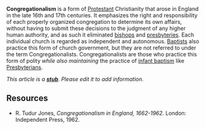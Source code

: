 **Congregationalism** is a form of
[Protestant](Protestant "Protestant") Christianity that arose in
England in the late 16th and 17th centuries. It emphasizes the
right and responsibility of each properly organized congregation to
determine its own affairs, without having to submit these decisions
to the judgment of any higher human authority, and as such it
eliminated [bishops](Bishop "Bishop") and
[presbyteries](index.php?title=Presbytery&action=edit&redlink=1 "Presbytery (page does not exist)").
Each individual church is regarded as independent and autonomous.
[Baptists](Baptists "Baptists") also practice this form of church
government, but they are not referred to under the term
Congregationalists. Congregationalists are those who practice this
form of polity *while also maintaining* the practice of
[infant baptism](Infant_baptism "Infant baptism") like
[Presbyterians](Presbyterian "Presbyterian").



*This article is a **[stub](http://www.theopedia.com/Category:Theopedia_stubs "Category:Theopedia stubs")**. Please edit it to add information.*
## Resources

-   R. Tudur Jones, *Congregationalism in England, 1662-1962*.
    London: Independent Press, 1962.



